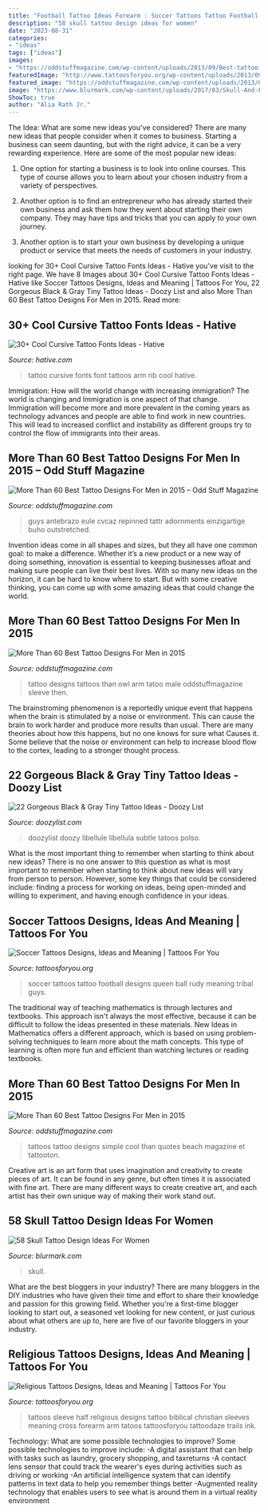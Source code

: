 ```yaml
---
title: "Football Tattoo Ideas Forearm : Soccer Tattoos Tattoo Football Designs Queen Ball Rudy Meaning Tribal Guys"
description: "58 skull tattoo design ideas for women"
date: "2023-08-31"
categories:
- "ideas"
tags: ["ideas"]
images:
- "https://oddstuffmagazine.com/wp-content/uploads/2013/09/Best-tattoo-designs-for-Men-46-599x800.jpg"
featuredImage: "http://www.tattoosforyou.org/wp-content/uploads/2013/09/Pictures-of-Religious-Tattoos.jpg"
featured_image: "https://oddstuffmagazine.com/wp-content/uploads/2013/09/Best-tattoo-designs-for-Men-46-599x800.jpg"
image: "https://www.blurmark.com/wp-content/uploads/2017/03/Skull-And-Flower-Tattoo-On-Arm.jpg"
ShowToc: true
author: "Alia Rath Jr."
---
```



The Idea: What are some new ideas you've considered?
There are many new ideas that people consider when it comes to business. Starting a business can seem daunting, but with the right advice, it can be a very rewarding experience. Here are some of the most popular new ideas:
1. One option for starting a business is to look into online courses. This type of course allows you to learn about your chosen industry from a variety of perspectives.

2. Another option is to find an entrepreneur who has already started their own business and ask them how they went about starting their own company. They may have tips and tricks that you can apply to your own journey.

3. Another option is to start your own business by developing a unique product or service that meets the needs of customers in your industry.

	

		
looking for 30+ Cool Cursive Tattoo Fonts Ideas - Hative you've visit to the right page. We have 8 Images about 30+ Cool Cursive Tattoo Fonts Ideas - Hative like Soccer Tattoos Designs, Ideas and Meaning | Tattoos For You, 22 Gorgeous Black &amp; Gray Tiny Tattoo Ideas - Doozy List and also More Than 60 Best Tattoo Designs For Men in 2015. Read more:
		
    
## 30+ Cool Cursive Tattoo Fonts Ideas - Hative

<img loading=lazy src="https://hative.com/wp-content/uploads/2014/02/cursive-tattoos/cursive-font-rib-tattoo-8.jpg" onerror="this.onerror=null;this.src='https://tse4.mm.bing.net/th?id=OIP.dMQn8EfCN1bEmSOa89Kp1wHaJ3&amp;pid=15.1';" alt="30+ Cool Cursive Tattoo Fonts Ideas - Hative">

_Source: hative.com_

>tattoo cursive fonts font tattoos arm rib cool hative. 

	

Immigration: How will the world change with increasing immigration?
The world is changing and Immigration is one aspect of that change. Immigration will become more and more prevalent in the coming years as technology advances and people are able to find work in new countries. This will lead to increased conflict and instability as different groups try to control the flow of immigrants into their areas.

    
## More Than 60 Best Tattoo Designs For Men In 2015 – Odd Stuff Magazine

<img loading=lazy src="https://oddstuffmagazine.com/wp-content/uploads/2013/09/Best-tattoo-designs-for-Men-26-417x800.jpg" onerror="this.onerror=null;this.src='https://tse3.mm.bing.net/th?id=OIP.qj1uyD_lW6vK1VY2SZ9xSwAAAA&amp;pid=15.1';" alt="More Than 60 Best Tattoo Designs For Men in 2015 – Odd Stuff Magazine">

_Source: oddstuffmagazine.com_

>guys antebrazo eule cvcaz repinned tattr adornments einzigartige buho outstretched. 

	

Invention ideas come in all shapes and sizes, but they all have one common goal: to make a difference. Whether it’s a new product or a new way of doing something, innovation is essential to keeping businesses afloat and making sure people can live their best lives. With so many new ideas on the horizon, it can be hard to know where to start. But with some creative thinking, you can come up with some amazing ideas that could change the world.

    
## More Than 60 Best Tattoo Designs For Men In 2015

<img loading=lazy src="http://oddstuffmagazine.com/wp-content/uploads/2013/09/Best-tattoo-designs-for-Men-19-539x800.jpg" onerror="this.onerror=null;this.src='https://tse1.mm.bing.net/th?id=OIP.aaRd9T5jHle0MQaT48wnaAHaK_&amp;pid=15.1';" alt="More Than 60 Best Tattoo Designs For Men in 2015">

_Source: oddstuffmagazine.com_

>tattoo designs tattoos than owl arm tatoo male oddstuffmagazine sleeve then. 

	

The brainstroming phenomenon is a reportedly unique event that happens when the brain is stimulated by a noise or environment. This can cause the brain to work harder and produce more results than usual. There are many theories about how this happens, but no one knows for sure what Causes it. Some believe that the noise or environment can help to increase blood flow to the cortex, leading to a stronger thought process.

    
## 22 Gorgeous Black &amp; Gray Tiny Tattoo Ideas - Doozy List

<img loading=lazy src="https://www.doozylist.com/wp-content/uploads/2017/07/Gorgeous-Black-Gray-Tiny-Tattoo-Ideas-19.jpg" onerror="this.onerror=null;this.src='https://tse1.mm.bing.net/th?id=OIP.DEsUoGdxWWe_ttyRIL0HxAHaK-&amp;pid=15.1';" alt="22 Gorgeous Black &amp; Gray Tiny Tattoo Ideas - Doozy List">

_Source: doozylist.com_

>doozylist doozy libellule libellula subtle tatoos polso. 

	

What is the most important thing to remember when starting to think about new ideas?
There is no one answer to this question as what is most important to remember when starting to think about new ideas will vary from person to person. However, some key things that could be considered include: finding a process for working on ideas, being open-minded and willing to experiment, and having enough confidence in your ideas.

    
## Soccer Tattoos Designs, Ideas And Meaning | Tattoos For You

<img loading=lazy src="https://www.tattoosforyou.org/wp-content/uploads/2016/05/Soccer-Tattoo.jpg" onerror="this.onerror=null;this.src='https://tse3.mm.bing.net/th?id=OIP.7kcMgP9vOfWOZG4k-inpcwAAAA&amp;pid=15.1';" alt="Soccer Tattoos Designs, Ideas and Meaning | Tattoos For You">

_Source: tattoosforyou.org_

>soccer tattoos tattoo football designs queen ball rudy meaning tribal guys. 

	

The traditional way of teaching mathematics is through lectures and textbooks. This approach isn't always the most effective, because it can be difficult to follow the ideas presented in these materials. New Ideas in Mathematics offers a different approach, which is based on using problem-solving techniques to learn more about the math concepts. This type of learning is often more fun and efficient than watching lectures or reading textbooks.

    
## More Than 60 Best Tattoo Designs For Men In 2015

<img loading=lazy src="https://oddstuffmagazine.com/wp-content/uploads/2013/09/Best-tattoo-designs-for-Men-46-599x800.jpg" onerror="this.onerror=null;this.src='https://tse1.mm.bing.net/th?id=OIP.eKGJGQK9Bf9ieFuOnv-l-gHaJ5&amp;pid=15.1';" alt="More Than 60 Best Tattoo Designs For Men in 2015">

_Source: oddstuffmagazine.com_

>tattoos tattoo designs simple cool than quotes beach magazine et tattooton. 

	

Creative art is an art form that uses imagination and creativity to create pieces of art. It can be found in any genre, but often times it is associated with fine art. There are many different ways to create creative art, and each artist has their own unique way of making their work stand out.

    
## 58 Skull Tattoo Design Ideas For Women

<img loading=lazy src="https://www.blurmark.com/wp-content/uploads/2017/03/Skull-And-Flower-Tattoo-On-Arm.jpg" onerror="this.onerror=null;this.src='https://tse2.mm.bing.net/th?id=OIP.eYwD-JfMOEzlbZxPtFrsYQHaOy&amp;pid=15.1';" alt="58 Skull Tattoo Design Ideas For Women">

_Source: blurmark.com_

>skull. 

	

What are the best bloggers in your industry?
There are many bloggers in the DIY industries who have given their time and effort to share their knowledge and passion for this growing field. Whether you're a first-time blogger looking to start out, a seasoned vet looking for new content, or just curious about what others are up to, here are five of our favorite bloggers in your industry.

    
## Religious Tattoos Designs, Ideas And Meaning | Tattoos For You

<img loading=lazy src="http://www.tattoosforyou.org/wp-content/uploads/2013/09/Pictures-of-Religious-Tattoos.jpg" onerror="this.onerror=null;this.src='https://tse3.mm.bing.net/th?id=OIP.7zVzKlnOgw2M28hXrsA2OQHaJ3&amp;pid=15.1';" alt="Religious Tattoos Designs, Ideas and Meaning | Tattoos For You">

_Source: tattoosforyou.org_

>tattoos sleeve half religious designs tattoo biblical christian sleeves meaning cross forearm arm tatoos tattoosforyou tattoodaze trails ink. 

	

Technology: What are some possible technologies to improve?
Some possible technologies to improve include: 
-A digital assistant that can help with tasks such as laundry, grocery shopping, and taxreturns 
-A contact lens sensor that could track the wearer's eyes during activities such as driving or working 
-An artificial intelligence system that can identify patterns in text data to help you remember things better 
-Augmented reality technology that enables users to see what is around them in a virtual reality environment

